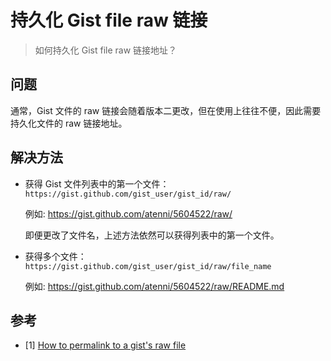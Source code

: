 # 持久化 Gist file raw 链接


> 如何持久化 Gist file raw 链接地址？

<!--more-->

## 问题

通常，Gist 文件的 raw 链接会随着版本二更改，但在使用上往往不便，因此需要持久化文件的 raw 链接地址。

## 解决方法

- 获得 Gist 文件列表中的第一个文件： `https://gist.github.com/gist_user/gist_id/raw/`

  例如: https://gist.github.com/atenni/5604522/raw/

  即便更改了文件名，上述方法依然可以获得列表中的第一个文件。

- 获得多个文件： `https://gist.github.com/gist_user/gist_id/raw/file_name`

  例如: https://gist.github.com/atenni/5604522/raw/README.md

## 参考
 - [1] [How to permalink to a gist's raw file](https://gist.github.com/atenni/5604615)
